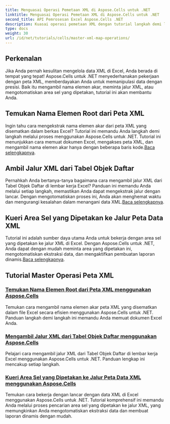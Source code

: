 ```yaml
---
title: Menguasai Operasi Pemetaan XML di Aspose.Cells untuk .NET
linktitle: Menguasai Operasi Pemetaan XML di Aspose.Cells untuk .NET
second_title: API Pemrosesan Excel Aspose.Cells .NET
description: Kuasai operasi pemetaan XML dengan tutorial langkah demi langkah. Ambil elemen akar, kueri jalur XML, dan petakan area sel dalam file Excel dengan mudah.
type: docs
weight: 30
url: /id/net/tutorials/cells/master-xml-map-operations/
---
```

## Perkenalan

Jika Anda pernah kesulitan mengelola data XML di Excel, Anda berada di tempat yang tepat! Aspose.Cells untuk .NET menyederhanakan pekerjaan dengan peta XML, memberdayakan Anda untuk memanipulasi data dengan presisi. Baik itu mengambil nama elemen akar, meminta jalur XML, atau mengotomatiskan area sel yang dipetakan, tutorial ini akan membantu Anda.

## Temukan Nama Elemen Root dari Peta XML  
 Ingin tahu cara mengekstrak nama elemen akar dari peta XML yang disematkan dalam berkas Excel? Tutorial ini memandu Anda langkah demi langkah melalui proses menggunakan Aspose.Cells untuk .NET. Tutorial ini menunjukkan cara memuat dokumen Excel, mengakses peta XML, dan mengambil nama elemen akar hanya dengan beberapa baris kode.[Baca selengkapnya](./find-root-element-name-from-xml-map/).

## Ambil Jalur XML dari Tabel Objek Daftar  
 Pernahkah Anda bertanya-tanya bagaimana cara mengambil jalur XML dari Tabel Objek Daftar di lembar kerja Excel? Panduan ini memandu Anda melalui setiap langkah, memastikan Anda dapat mengekstrak jalur dengan lancar. Dengan mengotomatiskan proses ini, Anda akan menghemat waktu dan mengurangi kesalahan dalam menangani data XML.[Baca selengkapnya](./retrieve-xml-path-from-list-object-table/).

## Kueri Area Sel yang Dipetakan ke Jalur Peta Data XML  
 Tutorial ini adalah sumber daya utama Anda untuk bekerja dengan area sel yang dipetakan ke jalur XML di Excel. Dengan Aspose.Cells untuk .NET, Anda dapat dengan mudah meminta area yang dipetakan ini, mengotomatiskan ekstraksi data, dan mengaktifkan pembuatan laporan dinamis.[Baca selengkapnya](./query-cell-areas-mapped-to-xml-data-map-path/).

## Tutorial Master Operasi Peta XML
### [Temukan Nama Elemen Root dari Peta XML menggunakan Aspose.Cells](./find-root-element-name-from-xml-map/)
Temukan cara mengambil nama elemen akar peta XML yang disematkan dalam file Excel secara efisien menggunakan Aspose.Cells untuk .NET. Panduan langkah demi langkah ini memandu Anda memuat dokumen Excel Anda.
### [Mengambil Jalur XML dari Tabel Objek Daftar menggunakan Aspose.Cells](./retrieve-xml-path-from-list-object-table/)
Pelajari cara mengambil jalur XML dari Tabel Objek Daftar di lembar kerja Excel menggunakan Aspose.Cells untuk .NET. Panduan lengkap ini mencakup setiap langkah.
### [Kueri Area Sel yang Dipetakan ke Jalur Peta Data XML menggunakan Aspose.Cells](./query-cell-areas-mapped-to-xml-data-map-path/)
Temukan cara bekerja dengan lancar dengan data XML di Excel menggunakan Aspose.Cells untuk .NET. Tutorial komprehensif ini memandu Anda melalui proses pencarian area sel yang dipetakan ke jalur XML, yang memungkinkan Anda mengotomatiskan ekstraksi data dan membuat laporan dinamis dengan mudah.